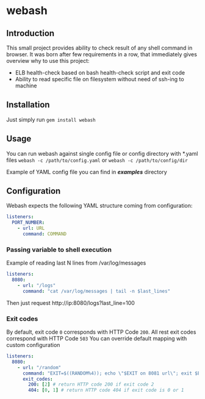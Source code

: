 # webash

## Introduction
This small project provides ability to check result of any shell command in browser.
It was born after few requirements in a row, that immediately gives overview why to use this project:
* ELB health-check based on bash health-check script and exit code
* Ability to read specific file on filesystem without need of ssh-ing to machine

## Installation
Just simply run ```gem install webash```

## Usage
You can run webash against single config file or config directory with *.yaml files
```webash -c /path/to/config.yaml``` or ```webash -c /path/to/config/dir```

Example of YAML config file you can find in **_examples_** directory

## Configuration
Webash expects the following YAML structure coming from configuration:
```yaml
listeners:
  PORT_NUMBER:
    - url: URL
      command: COMMAND
```

### Passing variable to shell execution
Example of reading last N lines from /var/log/messages
```yaml
listeners:
  8080:
    - url: "/logs"
      command: "cat /var/log/messages | tail -n $last_lines"
```
Then just request http://ip:8080/logs?last_line=100

### Exit codes
By default, exit code ```0``` corresponds with HTTP Code ```200```. All rest exit codes correspond with HTTP Code ```503```
You can override default mapping with custom configuration
```yaml
listeners:
  8080:
    - url: "/random"
      command: "EXIT=$((RANDOM%4)); echo \"$EXIT on 8081 url\"; exit $EXIT"
      exit_codes:
        200: [2] # return HTTP code 200 if exit code 2
        404: [0, 1] # return HTTP code 404 if exit code is 0 or 1
```
